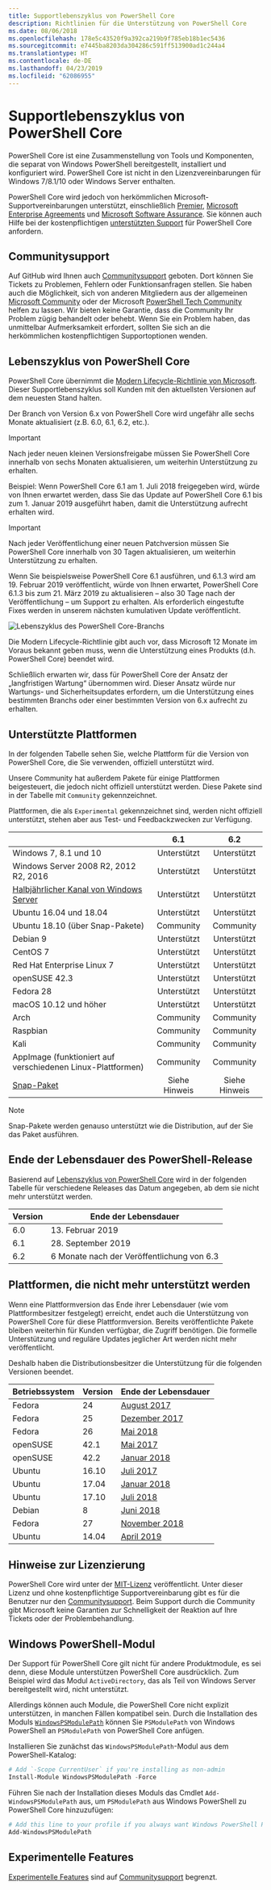 ```yaml
---
title: Supportlebenszyklus von PowerShell Core
description: Richtlinien für die Unterstützung von PowerShell Core
ms.date: 08/06/2018
ms.openlocfilehash: 178e5c43520f9a392ca219b9f785eb18b1ec5436
ms.sourcegitcommit: e7445ba8203da304286c591ff513900ad1c244a4
ms.translationtype: HT
ms.contentlocale: de-DE
ms.lasthandoff: 04/23/2019
ms.locfileid: "62086955"
---
```

# <a name="powershell-core-support-lifecycle"></a>Supportlebenszyklus von PowerShell Core

PowerShell Core ist eine Zusammenstellung von Tools und Komponenten, die separat von Windows PowerShell bereitgestellt, installiert und konfiguriert wird.
PowerShell Core ist nicht in den Lizenzvereinbarungen für Windows 7/8.1/10 oder Windows Server enthalten.

PowerShell Core wird jedoch von herkömmlichen Microsoft-Supportvereinbarungen unterstützt, einschließlich [Premier][], [Microsoft Enterprise Agreements][enterprise-agreement] und [Microsoft Software Assurance][assurance].
Sie können auch Hilfe bei der kostenpflichtigen [unterstützten Support][] für PowerShell Core anfordern.

## <a name="community-support"></a>Communitysupport

Auf GitHub wird Ihnen auch [Communitysupport][] geboten. Dort können Sie Tickets zu Problemen, Fehlern oder Funktionsanfragen stellen.
Sie haben auch die Möglichkeit, sich von anderen Mitgliedern aus der allgemeinen [Microsoft Community][] oder der Microsoft [PowerShell Tech Community][] helfen zu lassen.
Wir bieten keine Garantie, dass die Community Ihr Problem zügig behandelt oder behebt.
Wenn Sie ein Problem haben, das unmittelbar Aufmerksamkeit erfordert, sollten Sie sich an die herkömmlichen kostenpflichtigen Supportoptionen wenden.

## <a name="lifecycle-of-powershell-core"></a>Lebenszyklus von PowerShell Core

PowerShell Core übernimmt die [Modern Lifecycle-Richtlinie von Microsoft][modern].
Dieser Supportlebenszyklus soll Kunden mit den aktuellsten Versionen auf dem neuesten Stand halten.

Der Branch von Version 6.x von PowerShell Core wird ungefähr alle sechs Monate aktualisiert (z.B. 6.0, 6.1, 6.2, etc.).

> [!IMPORTANT]
> Nach jeder neuen kleinen Versionsfreigabe müssen Sie PowerShell Core innerhalb von sechs Monaten aktualisieren, um weiterhin Unterstützung zu erhalten.

Beispiel: Wenn PowerShell Core 6.1 am 1. Juli 2018 freigegeben wird, würde von Ihnen erwartet werden, dass Sie das Update auf PowerShell Core 6.1 bis zum 1. Januar 2019 ausgeführt haben, damit die Unterstützung aufrecht erhalten wird.

> [!IMPORTANT]
> Nach jeder Veröffentlichung einer neuen Patchversion müssen Sie PowerShell Core innerhalb von 30 Tagen aktualisieren, um weiterhin Unterstützung zu erhalten.

Wenn Sie beispielsweise PowerShell Core 6.1 ausführen, und 6.1.3 wird am 19. Februar 2019 veröffentlicht, würde von Ihnen erwartet, PowerShell Core 6.1.3 bis zum 21. März 2019 zu aktualisieren – also 30 Tage nach der Veröffentlichung – um Support zu erhalten.
Als erforderlich eingestufte Fixes werden in unserem nächsten kumulativen Update veröffentlicht.

![Lebenszyklus des PowerShell Core-Branchs][lifecycle-chart]

Die Modern Lifecycle-Richtlinie gibt auch vor, dass Microsoft 12 Monate im Voraus bekannt geben muss, wenn die Unterstützung eines Produkts (d.h. PowerShell Core) beendet wird.

Schließlich erwarten wir, dass für PowerShell Core der Ansatz der „langfristigen Wartung“ übernommen wird.
Dieser Ansatz würde nur Wartungs- und Sicherheitsupdates erfordern, um die Unterstützung eines bestimmten Branchs oder einer bestimmten Version von 6.x aufrecht zu erhalten.

## <a name="supported-platforms"></a>Unterstützte Plattformen

In der folgenden Tabelle sehen Sie, welche Plattform für die Version von PowerShell Core, die Sie verwenden, offiziell unterstützt wird.

Unsere Community hat außerdem Pakete für einige Plattformen beigesteuert, die jedoch nicht offiziell unterstützt werden.
Diese Pakete sind in der Tabelle mit `Community` gekennzeichnet.

Plattformen, die als `Experimental` gekennzeichnet sind, werden nicht offiziell unterstützt, stehen aber aus Test- und Feedbackzwecken zur Verfügung.

|                                                   | 6.1         | 6.2         |
|---------------------------------------------------|:-----------:|:-----------:|
| Windows 7, 8.1 und 10                            | Unterstützt   | Unterstützt   |
| Windows Server 2008 R2, 2012 R2, 2016             | Unterstützt   | Unterstützt   |
| [Halbjährlicher Kanal von Windows Server][semi-annual] | Unterstützt   | Unterstützt   |
| Ubuntu 16.04 und 18.04                            | Unterstützt   | Unterstützt   |
| Ubuntu 18.10 (über Snap-Pakete)                   | Community   | Community   |
| Debian 9                                          | Unterstützt   | Unterstützt   |
| CentOS 7                                          | Unterstützt   | Unterstützt   |
| Red Hat Enterprise Linux 7                        | Unterstützt   | Unterstützt   |
| openSUSE 42.3                                     | Unterstützt   | Unterstützt   |
| Fedora 28                                         | Unterstützt   | Unterstützt   |
| macOS 10.12 und höher                                      | Unterstützt   | Unterstützt   |
| Arch                                              | Community   | Community   |
| Raspbian                                          | Community   | Community   |
| Kali                                              | Community   | Community   |
| AppImage (funktioniert auf verschiedenen Linux-Plattformen)     | Community   | Community   |
| [Snap-Paket](https://snapcraft.io/powershell)   | Siehe Hinweis    | Siehe Hinweis    |

> [!NOTE]
> Snap-Pakete werden genauso unterstützt wie die Distribution, auf der Sie das Paket ausführen.

## <a name="powershell-release-end-of-life"></a>Ende der Lebensdauer des PowerShell-Release

Basierend auf [Lebenszyklus von PowerShell Core](#lifecycle-of-powershell-core) wird in der folgenden Tabelle für verschiedene Releases das Datum angegeben, ab dem sie nicht mehr unterstützt werden.

| Version | Ende der Lebensdauer                   |
|---------|-------------------------------|
| 6.0     | 13. Februar 2019             |
| 6.1     | 28. September 2019            |
| 6.2     | 6 Monate nach der Veröffentlichung von 6.3   |

## <a name="platforms-which-are-out-of-support"></a>Plattformen, die nicht mehr unterstützt werden

Wenn eine Plattformversion das Ende ihrer Lebensdauer (wie vom Plattformbesitzer festgelegt) erreicht, endet auch die Unterstützung von PowerShell Core für diese Plattformversion.
Bereits veröffentlichte Pakete bleiben weiterhin für Kunden verfügbar, die Zugriff benötigen. Die formelle Unterstützung und reguläre Updates jeglicher Art werden nicht mehr veröffentlicht.

Deshalb haben die Distributionsbesitzer die Unterstützung für die folgenden Versionen beendet.

| Betriebssystem       | Version | Ende der Lebensdauer                                                                                 |
|----------|---------|---------------------------------------------------------------------------------------------|
| Fedora   | 24      | [August 2017](https://fedoramagazine.org/fedora-24-eol/)                                    |
| Fedora   | 25      | [Dezember 2017](https://fedoramagazine.org/fedora-25-end-life/)                             |
| Fedora   | 26      | [Mai 2018](https://fedoramagazine.org/fedora-26-end-life/)                                  |
| openSUSE | 42.1    | [Mai 2017](https://lists.opensuse.org/opensuse-security-announce/2017-05/msg00053.html)     |
| openSUSE | 42.2    | [Januar 2018](https://lists.opensuse.org/opensuse-security-announce/2017-11/msg00066.html) |
| Ubuntu   | 16.10   | [Juli 2017](https://lists.ubuntu.com/archives/ubuntu-announce/2017-July/000223.html)        |
| Ubuntu   | 17.04   | [Januar 2018](https://lists.ubuntu.com/archives/ubuntu-announce/2018-January.txt)          |
| Ubuntu   | 17.10   | [Juli 2018](https://lists.ubuntu.com/archives/ubuntu-announce/2018-July/000232.html)        |
| Debian   | 8       | [Juni 2018](https://lists.debian.org/debian-security-announce/2018/msg00132.html)           |
| Fedora   | 27      | [November 2018](https://fedoramagazine.org/fedora-27-end-of-life/)                          |
| Ubuntu   | 14.04   | [April 2019](https://wiki.ubuntu.com/Releases)                                              |

## <a name="notes-on-licensing"></a>Hinweise zur Lizenzierung

PowerShell Core wird unter der [MIT-Lizenz][] veröffentlicht.
Unter dieser Lizenz und ohne kostenpflichtige Supportvereinbarung gibt es für die Benutzer nur den [Communitysupport][].
Beim Support durch die Community gibt Microsoft keine Garantien zur Schnelligkeit der Reaktion auf Ihre Tickets oder der Problembehandlung.

## <a name="windows-powershell-module"></a>Windows PowerShell-Modul

Der Support für PowerShell Core gilt nicht für andere Produktmodule, es sei denn, diese Module unterstützen PowerShell Core ausdrücklich.
Zum Beispiel wird das Modul `ActiveDirectory`, das als Teil von Windows Server bereitgestellt wird, nicht unterstützt.

Allerdings können auch Module, die PowerShell Core nicht explizit unterstützen, in manchen Fällen kompatibel sein.
Durch die Installation des Moduls [`WindowsPSModulePath`][] können Sie `PSModulePath` von Windows PowerShell an `PSModulePath` von PowerShell Core anfügen.

Installieren Sie zunächst das `WindowsPSModulePath`-Modul aus dem PowerShell-Katalog:

```powershell
# Add `-Scope CurrentUser` if you're installing as non-admin
Install-Module WindowsPSModulePath -Force
```

Führen Sie nach der Installation dieses Moduls das Cmdlet `Add-WindowsPSModulePath` aus, um `PSModulePath` aus Windows PowerShell zu PowerShell Core hinzuzufügen:

```powershell
# Add this line to your profile if you always want Windows PowerShell PSModulePath
Add-WindowsPSModulePath
```

## <a name="experimental-features"></a>Experimentelle Features

[Experimentelle Features][] sind auf [Communitysupport](#community-support) begrenzt.

[Premier]: https://www.microsoft.com/en-us/microsoftservices/support.aspx
[enterprise-agreement]: https://www.microsoft.com/en-us/licensing/licensing-programs/enterprise.aspx
[assurance]: https://www.microsoft.com/en-us/licensing/licensing-programs/software-assurance-default.aspx
[Communitysupport]: https://github.com/powershell/powershell/issues
[Microsoft Community]: https://answers.microsoft.com/
[PowerShell Tech Community]: https://techcommunity.microsoft.com/t5/PowerShell/ct-p/WindowsPowerShell
[unterstützten Support]: https://support.microsoft.com/assistedsupportproducts
[modern]: https://support.microsoft.com/help/30881/modern-lifecycle-policy
[lifecycle-chart]: ./images/modern-lifecycle.png
[semi-annual]: https://docs.microsoft.com/windows-server/get-started/semi-annual-channel-overview
[MIT-Lizenz]: https://github.com/PowerShell/PowerShell/blob/master/LICENSE.txt
[`WindowsPSModulePath`]: https://www.powershellgallery.com/packages/WindowsPSModulePath/
[Experimentelle Features]: /powershell/module/microsoft.powershell.core/about/about_powershell_config?view=powershell-6#experimentalfeatures
